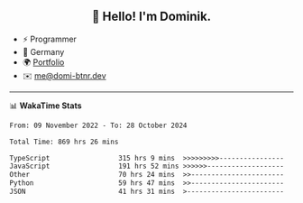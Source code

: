 <h2 align="center">👋 Hello! I'm Dominik.</h2>

- ⚡ Programmer
- 📍 Germany
- 🌍 [Portfolio](https://domi-btnr.dev)
- ✉️ [me@domi-btnr.dev](mailto://me@domi-btnr.dev)

---
📊 **WakaTime Stats**
<!--START_SECTION:waka-->

```txt
From: 09 November 2022 - To: 28 October 2024

Total Time: 869 hrs 26 mins

TypeScript                 315 hrs 9 mins  >>>>>>>>>----------------   36.25 %
JavaScript                 191 hrs 52 mins >>>>>>-------------------   22.07 %
Other                      70 hrs 24 mins  >>-----------------------   08.10 %
Python                     59 hrs 47 mins  >>-----------------------   06.88 %
JSON                       41 hrs 31 mins  >------------------------   04.78 %
```

<!--END_SECTION:waka-->
